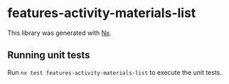 # features-activity-materials-list

This library was generated with [Nx](https://nx.dev).

## Running unit tests

Run `nx test features-activity-materials-list` to execute the unit tests.
